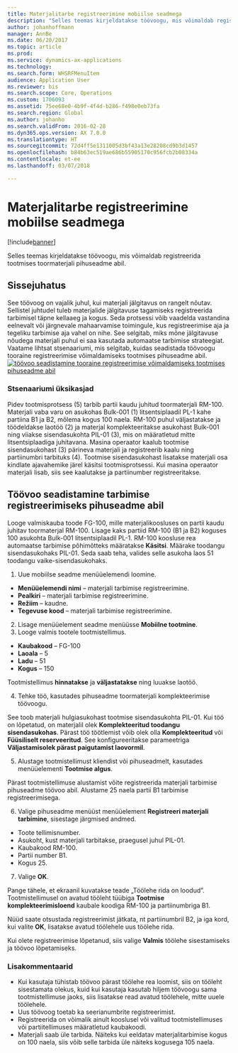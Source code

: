 ```yaml
---
title: Materjalitarbe registreerimine mobiilse seadmega
description: "Selles teemas kirjeldatakse töövoogu, mis võimaldab registreerida tootmises toormaterjali pihuseadme abil."
author: johanhoffmann
manager: AnnBe
ms.date: 06/20/2017
ms.topic: article
ms.prod: 
ms.service: dynamics-ax-applications
ms.technology: 
ms.search.form: WHSRFMenuItem
audience: Application User
ms.reviewer: bis
ms.search.scope: Core, Operations
ms.custom: 1706093
ms.assetid: 75ee68e0-4b9f-4f4d-b286-f498e0eb73fa
ms.search.region: Global
ms.author: johanho
ms.search.validFrom: 2016-02-28
ms.dyn365.ops.version: AX 7.0.0
ms.translationtype: HT
ms.sourcegitcommit: 72d4ff5e1311005d3bf43a13e28208cd9b3d1457
ms.openlocfilehash: b84b63ec519ae686b55905170c956fcb2b08334a
ms.contentlocale: et-ee
ms.lasthandoff: 03/07/2018

---
```


# <a name="register-material-consumption-using-a-mobile-device"></a>Materjalitarbe registreerimine mobiilse seadmega

[!include[banner](../includes/banner.md)]

Selles teemas kirjeldatakse töövoogu, mis võimaldab registreerida tootmises toormaterjali pihuseadme abil.

<a name="introduction"></a>Sissejuhatus
------------

See töövoog on vajalik juhul, kui materjali jälgitavus on rangelt nõutav. Sellistel juhtudel tuleb materjalide jälgitavuse tagamiseks registreerida tarbimisel täpne kellaaeg ja kogus. Seda protsessi võib vaadelda vastandina eelnevalt või järgnevale mahaarvamise toimingule, kus registreerimise aja ja tegeliku tarbimise aja vahel on nihe. See selgitab, miks mõne jälgitavuse nõudega materjali puhul ei saa kasutada automaatse tarbimise strateegiat. Vaatame lihtsat stsenaariumi, mis selgitab, kuidas seadistada töövoogu tooraine registreerimise võimaldamiseks tootmises pihuseadme abil. [![ töövoo seadistamine tooraine registreerimise võimaldamiseks tootmises pihuseadme abil](./media/scenario3.png)](./media/scenario3.png)

### <a name="scenario-details"></a>Stsenaariumi üksikasjad

Pidev tootmisprotsess (5) tarbib partii kaudu juhitud toormaterjali RM-100. Materjali vaba varu on asukohas Bulk-001 (1) litsentsiplaadil PL-1 kahe partiina B1 ja B2, mõlema kogus 100 naela. RM-100 puhul väljastatakse ja töödeldakse laotöö (2) ja materjal komplekteeritakse asukohast Bulk-001 ning viiakse sisendasukohta PIL-01 (3), mis on määratletud mitte litsentsiplaadiga juhitavana. Masina operaator kaalub tootmise sisendasukohast (3) pärineva materjali ja registreerib kaalu ning partiinumbri tarbituks (4). Tootmise sisendasukohast lisatakse materjali osa kindlate ajavahemike järel käsitsi tootmisprotsessi. Kui masina operaator materjali lisab, siis see kaalutakse ja partiinumber registreeritakse.

## <a name="set-up-the-workflow-to-register-consumption-using-a-handheld-device"></a>Töövoo seadistamine tarbimise registreerimiseks pihuseadme abil
Looge valmiskauba toode FG-100, mille materjalikoosluses on partii kaudu juhitav toormaterjal RM-100. Lisage kaks partiid RM-100 (B1 ja B2) koguses 100 asukohta Bulk-001 litsentsiplaadil PL-1. RM-100 koosluse rea automaatse tarbimise põhimõtteks määratakse **Käsitsi**. Määrake toodangu sisendasukohaks PIL-01. Seda saab teha, valides selle asukoha laos 51 toodangu vaike-sisendasukohaks.

1.  Uue mobiilse seadme menüüelemendi loomine. 

-    **Menüüelemendi nimi** – materjali tarbimise registreerimine. 
-    **Pealkiri** – materjali tarbimise registreerimine. 
-    **Režiim** – kaudne. 
-    **Tegevuse kood** – materjali tarbimise registreerimine.

2.  Lisage menüüelement seadme menüüsse **Mobiilne tootmine**.
3.  Looge valmis tootele tootmistellimus. 

-    **Kaubakood** – FG-100 
-    **Laoala** – 5 
-    **Ladu** – 51 
-    **Kogus** – 150

Tootmistellimus **hinnatakse** ja **väljastatakse** ning luuakse laotöö.

4.  Tehke töö, kasutades pihuseadme toormaterjali komplekteerimise töövoogu.

See toob materjali hulgiasukohast tootmise sisendasukohta PIL-01. Kui töö on lõpetatud, on materjalil olek **Komplekteeritud toodangu sisendasukohas**. Pärast töö töötlemist võib olek olla **Komplekteeritud** või **Füüsiliselt reserveeritud**. See konfigureeritakse parameetriga **Väljastamisolek pärast paigutamist laovormil**.

5.  Alustage tootmistellimust kliendist või pihuseadmelt, kasutades menüüelementi **Tootmise algus**.

Pärast tootmistellimuse alustamist võite registreerida materjali tarbimise pihuseadme töövoo abil. Alustame 25 naela partii B1 tarbimise registreerimisega.

6.  Valige pihuseadme menüüst menüüelement **Registreeri materjali** **tarbimine**, sisestage järgmised andmed. 

-    Toote tellimisnumber. 
-    Asukoht, kust materjali tarbitakse, praegusel juhul PIL-01. 
-    Kaubakood RM-100. 
-    Partii number B1. 
-    Kogus 25.

7.  Valige **OK**.

Pange tähele, et ekraanil kuvatakse teade „Töölehe rida on loodud”. Tootmistellimusel on avatud tööleht tüübiga **Tootmise komplekteerimisloend** kaubale koodiga RM-100 ja partiinumbriga B1. 

Nüüd saate otsustada registreerimist jätkata, nt partiinumbril B2, ja iga kord, kui valite **OK**, lisatakse avatud töölehele uus töölehe rida. 

Kui olete registreerimise lõpetanud, siis valige **Valmis** töölehe sisestamiseks ja töövoo lõpetamiseks.

### <a name="additional-comments"></a>Lisakommentaarid 

-   Kui kasutaja tühistab töövoo pärast töölehe rea loomist, siis on tööleht sisestamata olekus, kuid kui kasutaja kasutab hiljem töövoogu sama tootmistellimuse jaoks, siis lisatakse read avatud töölehele, mitte uuele töölehele.
-   Uus töövoog toetab ka seerianumbrite registreerimist.
-   Registreerida on võimalik ainult kooslusel või valitud tootmistellimuses või partiitellimuses määratletud kaubakoodi.
-   Materjali saab üle tarbida. Näiteks kui eeldatav materjalitarbimise kogus on 100 naela, siis võib selle tarbida üle näiteks kogusega 105 naela.



